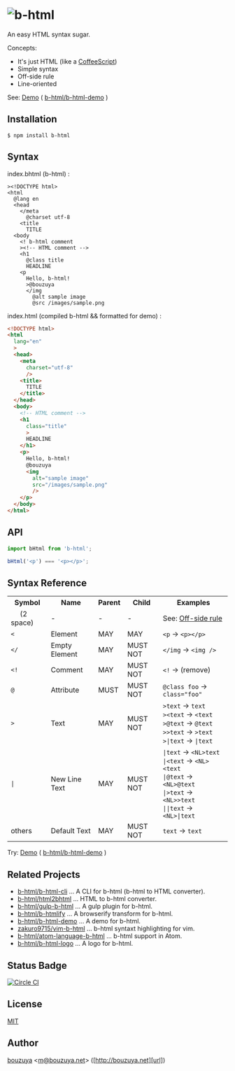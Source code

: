 # ![b-html](https://cloud.githubusercontent.com/assets/1221346/9085449/cab43882-3bb7-11e5-825e-f7db99cadfb8.png)

An easy HTML syntax sugar.

Concepts:

- It's just HTML (like a [CoffeeScript](http://coffeescript.org))
- Simple syntax
- Off-side rule
- Line-oriented

See: [Demo](http://b-html.github.io/b-html-demo/) ( [b-html/b-html-demo](https://github.com/b-html/b-html-demo/) )

## Installation

```
$ npm install b-html
```

## Syntax

index.bhtml (b-html) :

```b-html
><!DOCTYPE html>
<html
  @lang en
  <head
    </meta
      @charset utf-8
    <title
      TITLE
  <body
    <! b-html comment
    ><!-- HTML comment -->
    <h1
      @class title
      HEADLINE
    <p
      Hello, b-html!
      >@bouzuya
      </img
        @alt sample image
        @src /images/sample.png
```

index.html (compiled b-html && formatted for demo) :

```html
<!DOCTYPE html>
<html
  lang="en"
  >
  <head>
    <meta
      charset="utf-8"
      />
    <title>
      TITLE
    </title>
  </head>
  <body>
    <!-- HTML comment -->
    <h1
      class="title"
      >
      HEADLINE
    </h1>
    <p>
      Hello, b-html!
      @bouzuya
      <img
        alt="sample image"
        src="/images/sample.png"
        />
    </p>
  </body>
</html>
```

## API

```javascript
import bHtml from 'b-html';

bHtml('<p') === '<p></p>';
```

## Syntax Reference

<table>
    <tr>
      <th>Symbol</th>
      <th>Name</th>
      <th>Parent</th>
      <th>Child</th>
      <th>Examples</th>
    </tr>
    <tr>
      <td><code>  </code> (2 space)</td>
      <td>-</td>
      <td>-</td>
      <td>-</td>
      <td>See: <a href="https://en.wikipedia.org/wiki/Off-side_rule">Off-side rule</a></td>
    </tr>
    <tr>
      <td><code>&lt;</code></td>
      <td>Element</td>
      <td>MAY</td>
      <td>MAY</td>
      <td><code>&lt;p</code> -> <code>&lt;p&gt;&lt;/p&gt;</code></td>
    </tr>
    <tr>
      <td><code>&lt;/</code></td>
      <td>Empty Element</td>
      <td>MAY</td>
      <td>MUST NOT</td>
      <td><code>&lt;/img</code> -> <code>&lt;img /&gt;</code></td>
    </tr>
    <tr>
      <td><code>&lt;!</code></td>
      <td>Comment</td>
      <td>MAY</td>
      <td>MUST NOT</td>
      <td><code>&lt;!</code> -> (remove)</td>
    </tr>
    <tr>
      <td><code>@</code></td>
      <td>Attribute</td>
      <td>MUST</td>
      <td>MUST NOT</td>
      <td><code>@class foo</code> -> <code>class="foo"</code></td>
    </tr>
    <tr>
      <td><code>&gt;</code></td>
      <td>Text</td>
      <td>MAY</td>
      <td>MUST NOT</td>
      <td>
        <code>&gt;text</code> -> <code>text</code><br />
        <code>&gt;&lt;text</code> -> <code>&lt;text</code><br />
        <code>&gt;@text</code> -> <code>@text</code><br />
        <code>&gt;&gt;text</code> -> <code>&gt;text</code><br />
        <code>&gt;|text</code> -> <code>|text</code>
      </td>
    </tr>
    <tr>
      <td><code>|</code></td>
      <td>New Line Text</td>
      <td>MAY</td>
      <td>MUST NOT</td>
      <td>
        <code>|text</code> -> <code>&lt;NL&gt;text</code><br />
        <code>|&lt;text</code> -> <code>&lt;NL&gt;&lt;text</code><br />
        <code>|@text</code> -> <code>&lt;NL&gt;@text</code><br />
        <code>|&gt;text</code> -> <code>&lt;NL&gt;&gt;text</code><br />
        <code>||text</code> -> <code>&lt;NL&gt;|text</code>
      </td>
    </tr>
    <tr>
      <td>others</td>
      <td>Default Text</td>
      <td>MAY</td>
      <td>MUST NOT</td>
      <td><code>text</code> -> <code>text</code></td>
    </tr>
</table>

Try: [Demo](http://b-html.github.io/b-html-demo/) ( [b-html/b-html-demo](https://github.com/b-html/b-html-demo/) )

## Related Projects

- [b-html/b-html-cli](https://github.com/b-html/b-html-cli) ... A CLI for b-html (b-html to HTML converter).
- [b-html/html2bhtml](https://github.com/b-html/html2bhtml) ... HTML to b-html converter.
- [b-html/gulp-b-html](https://github.com/b-html/gulp-b-html) ... A gulp plugin for b-html.
- [b-html/b-htmlify](https://github.com/b-html/b-htmlify) ... A browserify transform for b-html.
- [b-html/b-html-demo](https://github.com/b-html/b-html-demo) ... A demo for b-html.
- [zakuro9715/vim-b-html](https://github.com/zakuro9715/vim-b-html) ... b-html syntaxt highlighting for vim.
- [b-html/atom-language-b-html](https://github.com/b-html/atom-language-b-html) ... b-html support in Atom.
- [b-html/b-html-logo](https://github.com/b-html/b-html-logo) ... A logo for b-html.

## Status Badge

[![Circle CI](https://circleci.com/gh/b-html/b-html.svg?style=svg)](https://circleci.com/gh/b-html/b-html)

## License

[MIT](LICENSE)

## Author

[bouzuya][user] &lt;[m@bouzuya.net][email]&gt; ([http://bouzuya.net][url])

[user]: https://github.com/bouzuya
[email]: mailto:m@bouzuya.net
[url]: http://bouzuya.net
